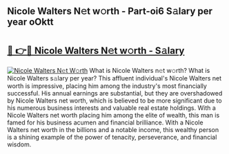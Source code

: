 ## Nicole Walters N𝚎t w𝚘rth - Part-oi6 S𝚊lary per year oOktt

# <h2><a href="http://gc2fq12.nevu.top/?p=Nicole+Walters">🔗 👉🔴 Nicole Walters N𝚎t w𝚘rth - S𝚊lary</a></h2>

[![Nicole Walters N𝚎t W𝚘rth](https://i.imgur.com/Oavwk0R.jpeg)](http://gc2fq12.nevu.top/?p=Nicole+Walters)
What is Nicole Walters n𝚎t w𝚘rth? What is Nicole Walters s𝚊lary per year?
This affluent individual's Nicole Walters net worth is impressive, placing him among the industry's most financially successful. His annual earnings are substantial, but they are overshadowed by Nicole Walters net worth, which is believed to be more significant due to his numerous business interests and valuable real estate holdings. With a Nicole Walters net worth placing him among the elite of wealth, this man is famed for his business acumen and financial brilliance. With a Nicole Walters net worth in the billions and a notable income, this wealthy person is a shining example of the power of tenacity, perseverance, and financial wisdom.
